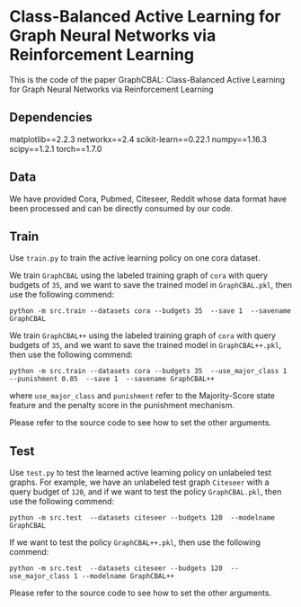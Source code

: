 # Class-Balanced Active Learning for Graph Neural Networks via Reinforcement Learning
This is the code of the paper GraphCBAL: Class-Balanced Active Learning for Graph Neural Networks via Reinforcement Learning

## Dependencies
matplotlib==2.2.3
networkx==2.4
scikit-learn==0.22.1
numpy==1.16.3
scipy==1.2.1
torch==1.7.0

## Data
We have provided Cora, Pubmed, Citeseer, Reddit whose data format have been processed and can be directly consumed by our code. 

## Train

Use ```train.py``` to train the active learning policy on one cora dataset. 

We train ```GraphCBAL``` using the labeled training graph of ```cora``` with query budgets of ```35```, and we want to save the trained model in ```GraphCBAL.pkl```, then use the following commend: 

```
python -m src.train --datasets cora --budgets 35  --save 1  --savename GraphCBAL  
```

We train ```GraphCBAL++``` using the labeled training graph of ```cora``` with query budgets of ```35```, and we want to save the trained model in ```GraphCBAL++.pkl```, then use the following commend: 

```
python -m src.train --datasets cora --budgets 35  --use_major_class 1 --punishment 0.05  --save 1  --savename GraphCBAL++  
```

where ```use_major_class``` and ```punishment``` refer to the Majority-Score state feature and the penalty score in the punishment mechanism.

Please refer to the source code to see how to set the other arguments. 

## Test
Use ```test.py``` to test the learned active learning policy on unlabeled test graphs. For example, we have an unlabeled test graph ```Citeseer``` with a query budget of ```120```, and if we want to test the policy ```GraphCBAL.pkl```, then use the following commend: 

```
python -m src.test  --datasets citeseer --budgets 120  --modelname GraphCBAL
```

If we want to test the policy ```GraphCBAL++.pkl```, then use the following commend:

```
python -m src.test  --datasets citeseer --budgets 120  --use_major_class 1 --modelname GraphCBAL++
```

Please refer to the source code to see how to set the other arguments. 


